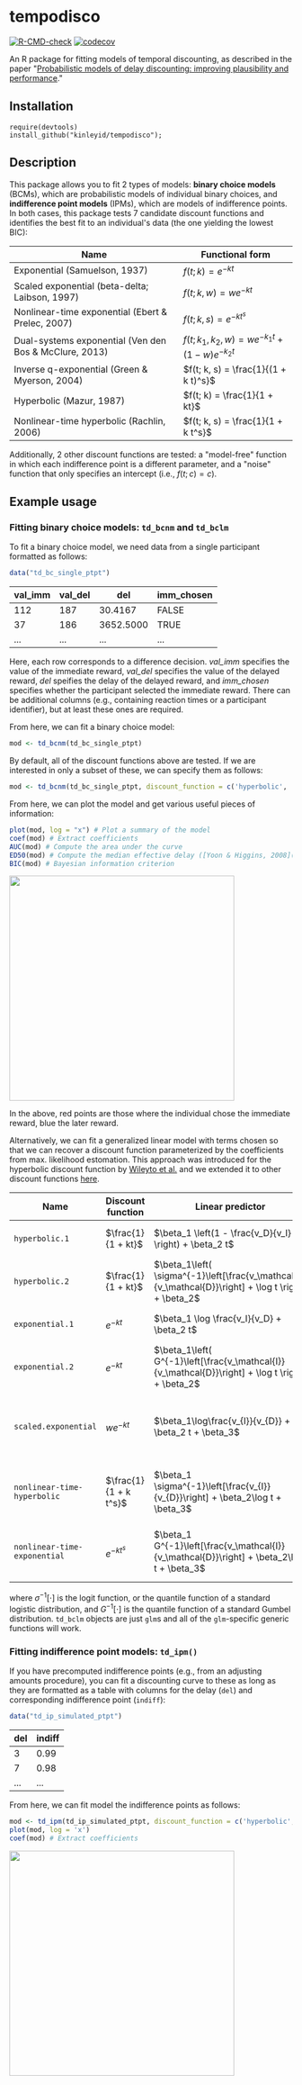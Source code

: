 
# tempodisco

[![R-CMD-check](https://github.com/kinleyid/tempodisco/actions/workflows/R-CMD-check.yaml/badge.svg)](https://github.com/kinleyid/tempodisco/actions/workflows/R-CMD-check.yaml)
[![codecov](https://codecov.io/github/kinleyid/tempodisco/graph/badge.svg?token=CCQXS3SNGB)](https://codecov.io/github/kinleyid/tempodisco)

An R package for fitting models of temporal discounting, as described in the paper "[Probabilistic models of delay discounting: improving plausibility and performance](https://doi.org/10.31234/osf.io/y2fdh)."

## Installation
```
require(devtools)
install_github("kinleyid/tempodisco");
```

## Description
This package allows you to fit 2 types of models: **binary choice models** (BCMs), which are probabilistic models of individual binary choices, and **indifference point models** (IPMs), which are models of indifference points. In both cases, this package tests 7 candidate discount functions and identifies the best fit to an individual's data (the one yielding the lowest BIC):

| Name | Functional form |
|------|-----------------|
| Exponential (Samuelson, 1937) |	$f(t; k) = e^{-k t}$ |
| Scaled exponential (beta-delta; Laibson, 1997) | $f(t; k, w) = w e^{-k t}$ |
| Nonlinear-time exponential (Ebert & Prelec, 2007) | $f(t; k, s) = e^{-k t^s}$ |
| Dual-systems exponential (Ven den Bos & McClure, 2013) | $f(t; k_1, k_2, w) = w e^{-k_1 t} + (1 - w) e^{-k_2 t}$ |
| Inverse q-exponential (Green & Myerson, 2004) | $f(t; k, s) = \frac{1}{(1 + k t)^s}$ |
| Hyperbolic (Mazur, 1987) | $f(t; k) = \frac{1}{1 + kt}$ |
| Nonlinear-time hyperbolic (Rachlin, 2006) | $f(t; k, s) = \frac{1}{1 + k t^s}$ |

Additionally, 2 other discount functions are tested: a "model-free" function in which each indifference point is a different parameter, and a "noise" function that only specifies an intercept (i.e., $f(t; c) = c$).

## Example usage

### Fitting binary choice models: `td_bcnm` and `td_bclm`

To fit a binary choice model, we need data from a single participant formatted as follows:

```R
data("td_bc_single_ptpt")
```

| val_imm | val_del | del | imm_chosen |
|--|--|--|--|
|112 |    187 |   30.4167 |      FALSE |
|37 |     186 | 3652.5000  |      TRUE |
| ... | ... | ... | ... |

Here, each row corresponds to a difference decision. *val_imm* specifies the value of the immediate reward, *val_del* specifies the value of the delayed reward, *del* speifies the delay of the delayed reward, and *imm_chosen* specifies whether the participant selected the immediate reward. There can be additional columns (e.g., containing reaction times or a participant identifier), but at least these ones are required.

From here, we can fit a binary choice model:

```R
mod <- td_bcnm(td_bc_single_ptpt)
```

By default, all of the discount functions above are tested. If we are interested in only a subset of these, we can specify them as follows:

```R
mod <- td_bcnm(td_bc_single_ptpt, discount_function = c('hyperbolic', 'exponential'))
```

From here, we can plot the model and get various useful pieces of information:

```R
plot(mod, log = "x") # Plot a summary of the model
coef(mod) # Extract coefficients
AUC(mod) # Compute the area under the curve
ED50(mod) # Compute the median effective delay ([Yoon & Higgins, 2008](https://doi.org/10.1016/j.drugalcdep.2007.12.011))
BIC(mod) # Bayesian information criterion
```

<img src="https://github.com/user-attachments/assets/bf997df2-b110-42c8-aaa2-7f8973bd9d18" width="400">

In the above, red points are those where the individual chose the immediate reward, blue the later reward.

Alternatively, we can fit a generalized linear model with terms chosen so that we can recover a discount function parameterized by the coefficients from max. likelihood estomation. This approach was introduced for the hyperbolic discount function by [Wileyto et al.](https://doi.org/10.3758/BF03195548) and we extended it to other discount functions [here](https://doi.org/10.31234/osf.io/y2fdh).

| Name | Discount function | Linear predictor | Parameters |
|--|--|--|--|
| `hyperbolic.1` | $\frac{1}{1 + kt}$ | $\beta_1 \left(1 - \frac{v_D}{v_I} \right) + \beta_2 t$ | $k = \frac{\beta_2}{\beta_1}$ | 
| `hyperbolic.2` | $\frac{1}{1 + kt}$ | $\beta_1\left( \sigma^{-1}\left[\frac{v_\mathcal{I}}{v_\mathcal{D}}\right] + \log t \right) + \beta_2$ | $k = e^\frac{\beta_2}{\beta_1}$ |
| `exponential.1` | $e^{-kt}$ | $\beta_1 \log \frac{v_I}{v_D} + \beta_2 t$ | $k = \frac{\beta_2}{\beta_1}$ |
| `exponential.2` | $e^{-kt}$ | $\beta_1\left( G^{-1}\left[\frac{v_\mathcal{I}}{v_\mathcal{D}}\right] + \log t \right) + \beta_2$ | $k = e^\frac{\beta_2}{\beta_1}$ |
| `scaled.exponential` | $w e^{-kt}$ | $\beta_1\log\frac{v_{I}}{v_{D}} + \beta_2 t + \beta_3$ | $k = \frac{\beta_2}{\beta_1}$, $w = e^{-\frac{\beta_3}{\beta_1}}$ |
| `nonlinear-time-hyperbolic` | $\frac{1}{1 + k t^s}$ | $\beta_1 \sigma^{-1}\left[\frac{v_{I}}{v_{D}}\right] + \beta_2\log t + \beta_3$ | $k = e^\frac{\beta_3}{\beta_1}$, $s = \frac{\beta_2}{\beta_1}$ |
| `nonlinear-time-exponential` | $e^{-kt^s}$ | $\beta_1 G^{-1}\left[\frac{v_\mathcal{I}}{v_\mathcal{D}}\right] + \beta_2\log t + \beta_3$ | $k = e^\frac{\beta_3}{\beta_1}$, $s = \frac{\beta_2}{\beta_1}$ |

where $\sigma^{-1}[\cdot]$ is the logit function, or the quantile function of a standard logistic distribution, and $G^{-1}[\cdot]$ is the quantile function of a standard Gumbel distribution. `td_bclm` objects are just `glm`s and all of the `glm`-specific generic functions will work.

### Fitting indifference point models: `td_ipm()`

If you have precomputed indifference points (e.g., from an adjusting amounts procedure), you can fit a discounting curve to these as long as they are formatted as a table with columns for the delay (`del`) and corresponding indifference point (`indiff`):

```R
data("td_ip_simulated_ptpt")
```

| del | indiff |
| -- | -- |
| 3 | 0.99 |
| 7 | 0.98 |
| ... | ... |

From here, we can fit model the indifference points as follows:

```R
mod <- td_ipm(td_ip_simulated_ptpt, discount_function = c('hyperbolic', 'exponential'))
plot(mod, log = 'x')
coef(mod) # Extract coefficients
```

<img src="https://github.com/user-attachments/assets/20b81461-48fa-40a5-990c-89808e3b8e6d" width="400">



